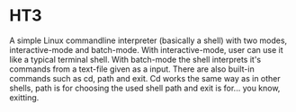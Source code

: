 # HT3

A simple Linux commandline interpreter (basically a shell) with two modes, interactive-mode and batch-mode. With interactive-mode, user can use it like a typical terminal shell. With batch-mode the shell interprets it's commands from a text-file given as a input. There are also built-in commands such as cd, path and exit. Cd works the same way as in other shells, path is for choosing the used shell path and exit is for... you know, exitting. 
